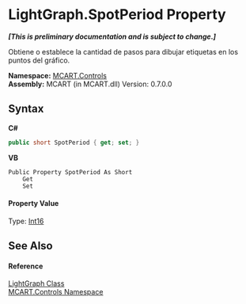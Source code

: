 # LightGraph.SpotPeriod Property 
 _**\[This is preliminary documentation and is subject to change.\]**_

Obtiene o establece la cantidad de pasos para dibujar etiquetas en los puntos del gráfico.

**Namespace:**&nbsp;<a href="1c9d7a8e-81d4-838a-f87d-7379b253b6ce">MCART.Controls</a><br />**Assembly:**&nbsp;MCART (in MCART.dll) Version: 0.7.0.0

## Syntax

**C#**<br />
``` C#
public short SpotPeriod { get; set; }
```

**VB**<br />
``` VB
Public Property SpotPeriod As Short
	Get
	Set
```


#### Property Value
Type: <a href="http://msdn2.microsoft.com/es-es/library/e07e6fds" target="_blank">Int16</a>

## See Also


#### Reference
<a href="f400f8f7-1065-2800-6141-c19ec74de27c">LightGraph Class</a><br /><a href="1c9d7a8e-81d4-838a-f87d-7379b253b6ce">MCART.Controls Namespace</a><br />